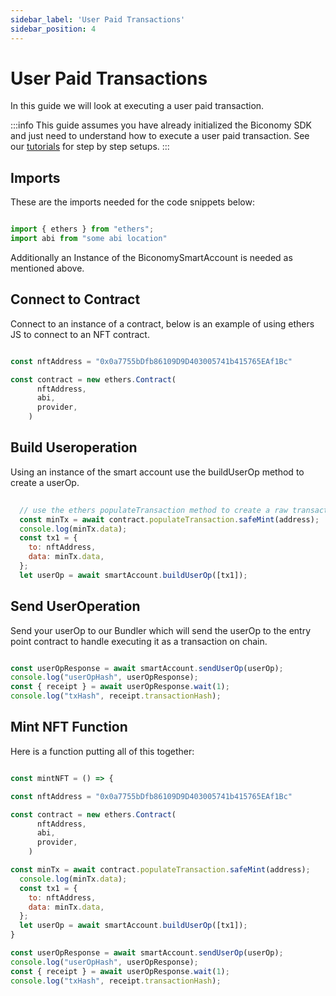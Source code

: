 ```yaml
---
sidebar_label: 'User Paid Transactions'
sidebar_position: 4
---
```


# User Paid Transactions

In this guide we will look at executing a user paid transaction. 

:::info
This guide assumes you have already initialized the Biconomy SDK and just need to understand how to execute a user paid transaction. See our [tutorials](/category/tutorials) for step by step setups. 
:::


## Imports

These are the imports needed for the code snippets below: 

```javascript

import { ethers } from "ethers";
import abi from "some abi location"

```

Additionally an Instance of the BiconomySmartAccount is needed as mentioned above.

## Connect to Contract

Connect to an instance of a contract, below is an example of using ethers JS to connect to an NFT contract.

```javascript

const nftAddress = "0x0a7755bDfb86109D9D403005741b415765EAf1Bc"

const contract = new ethers.Contract(
      nftAddress,
      abi,
      provider,
    )

```

## Build Useroperation

Using an instance of the smart account use the buildUserOp method to create a userOp. 

```javascript
  
  // use the ethers populateTransaction method to create a raw transaction
  const minTx = await contract.populateTransaction.safeMint(address);
  console.log(minTx.data);
  const tx1 = {
    to: nftAddress,
    data: minTx.data,
  };
  let userOp = await smartAccount.buildUserOp([tx1]);

```

## Send UserOperation

Send your userOp to our Bundler which will send the userOp to the entry point contract to handle executing it as a transaction on chain. 

```javascript

const userOpResponse = await smartAccount.sendUserOp(userOp);
console.log("userOpHash", userOpResponse);
const { receipt } = await userOpResponse.wait(1);
console.log("txHash", receipt.transactionHash);

```
## Mint NFT Function

Here is a function putting all of this together: 

```javascript

const mintNFT = () => {

const nftAddress = "0x0a7755bDfb86109D9D403005741b415765EAf1Bc"

const contract = new ethers.Contract(
      nftAddress,
      abi,
      provider,
    )

const minTx = await contract.populateTransaction.safeMint(address);
  console.log(minTx.data);
  const tx1 = {
    to: nftAddress,
    data: minTx.data,
  };
  let userOp = await smartAccount.buildUserOp([tx1]);
}

const userOpResponse = await smartAccount.sendUserOp(userOp);
console.log("userOpHash", userOpResponse);
const { receipt } = await userOpResponse.wait(1);
console.log("txHash", receipt.transactionHash);

```